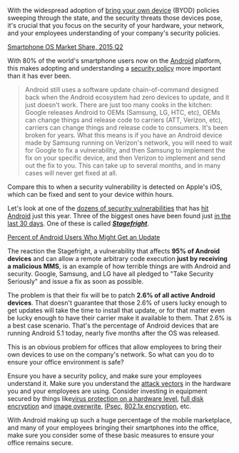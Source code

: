 With the widespread adoption of [bring your own device](https://en.wikipedia.org/wiki/Bring_your_own_device) (BYOD) policies sweeping through the state, and the security threats those devices pose, it's crucial that you focus on the security of your hardware, your network, and your employees understanding of your company's security policies.

[Smartphone OS Market Share, 2015 Q2](http://www.idc.com/prodserv/smartphone-os-market-share.jsp)

With 80% of the world's smartphone users now on the [Android](https://www.android.com) platform, this makes adopting and understanding a [security policy](http://www.azsmartoffice.com/articles/2015/why-your-company-needs-a-security-policy) more important than it has ever been.

>  Android still uses a software update chain-of-command designed back when the Android ecosystem had zero devices to update, and it just doesn't work. There are just too many cooks in the kitchen: Google releases Android to OEMs (Samsung, LG, HTC, etc), OEMs can change things and release code to carriers (ATT, Verizon, etc), carriers can change things and release code to consumers. It's been broken for years.
What this means is if you have an Android device made by Samsung running on Verizon's network, you will need to wait for Google to fix a vulnerability, and then Samsung to implement the fix on your specific device, and then Verizon to implement and send out the fix to you. This can take up to several months, and in many cases will never get fixed at all.

Compare this to when a security vulnerability is detected on Apple's iOS, which can be fixed and sent to your device within hours.

Let's look at one of the [dozens of security vulnerabilities](http://www.techworld.com/security/androids-5-biggest-security-flaws-2015-3622116/) that has [hit Android](http://www.cvedetails.com/vulnerability-list/vendor_id-1224/product_id-19997/Google-Android.html) just this year. Three of the biggest ones have been found just [in the last 30 days](http://www.techworld.com/blog/war-on-error/android-security-ibm-x-force-reports-third-major-flaw-in-fortnight-3622651/). One of these is called ***[Stagefright](https://blog.lookout.com/blog/2015/07/28/stagefright/)***.

[Percent of Android Users Who Might Get an Update](http://static1.squarespace.com/static/55024277e4b0e841cb07b061/t/55ea0f79e4b054c542d80ed2/1441402747947/?format=2500w)

The reaction the Stagefright, a vulnerability that affects **95% of Android devices** and can allow a remote arbitrary code execution **just by receiving a malicious MMS**, is an example of how terrible things are with Android and security. Google, Samsung, and LG have all pledged to "Take Security Seriously" and issue a fix as soon as possible.

The problem is that their fix will be to patch **2.6% of all active Android devices**. That doesn't guarantee that those 2.6% of users lucky enough to get updates will take the time to install that update, or for that matter even be lucky enough to have their carrier make it available to them. That 2.6% is a best case scenario. That's the percentage of Android devices that are running Android 5.1 today, nearly five months after the OS was released.

This is an obvious problem for offices that allow employees to bring their own devices to use on the company's network. So what can you do to ensure your office environment is safe?

Ensure you have a security policy, and make sure your employees understand it. Make sure you understand the [attack vectors](http://www.tripwire.com/state-of-security/security-data-protection/backdoors-electronic-component-qualification-hardware-attacks-1/) in the hardware you and your employees are using. Consider investing in equipment secured by things like[virus protection on a hardware level](http://www.xerox.com/information-security/mcafee-security/enus.html), [full disk encryption](http://www.esecurityplanet.com/mobile-security/buyers-guide-to-full-disk-encryption.html) and [image overwrite](http://www.azsmartoffice.com/features/xerox-product-security), [IPsec](https://en.wikipedia.org/wiki/IPsec), [802.1x encryption](http://www.computerworld.com/article/2581074/mobile-wireless/how-802-1x-authentication-works.html), etc.

With Android making up such a huge percentage of the mobile marketplace, and many of your employees bringing their smartphones into the office, make sure you consider some of these basic measures to ensure your office remains secure.